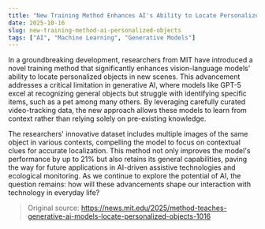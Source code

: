 ```yaml
---
title: "New Training Method Enhances AI's Ability to Locate Personalized Objects"
date: 2025-10-16
slug: new-training-method-ai-personalized-objects
tags: ["AI", "Machine Learning", "Generative Models"]
---
```


In a groundbreaking development, researchers from MIT have introduced a novel training method that significantly enhances vision-language models' ability to locate personalized objects in new scenes. This advancement addresses a critical limitation in generative AI, where models like GPT-5 excel at recognizing general objects but struggle with identifying specific items, such as a pet among many others. By leveraging carefully curated video-tracking data, the new approach allows these models to learn from context rather than relying solely on pre-existing knowledge.

The researchers' innovative dataset includes multiple images of the same object in various contexts, compelling the model to focus on contextual clues for accurate localization. This method not only improves the model's performance by up to 21% but also retains its general capabilities, paving the way for future applications in AI-driven assistive technologies and ecological monitoring. As we continue to explore the potential of AI, the question remains: how will these advancements shape our interaction with technology in everyday life?

> Original source: https://news.mit.edu/2025/method-teaches-generative-ai-models-locate-personalized-objects-1016